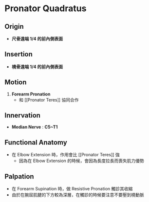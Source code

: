 # Pronator Quadratus
## Origin
* **尺骨遠端 1/4 的前內側表面** 

## Insertion
* **橈骨遠端 1/4 的前內側表面**  

## Motion
1. **Forearm Pronation**
	* 和 [[Pronator Teres]] 協同合作  

## Innervation
* **Median Nerve** : **C5~T1**  

## Functional Anatomy
* 在 Elbow Extension 時，作用會比 [[Pronator Teres]] 強
	* 因為在 Elbow Extension 的時候，會因為長度拉長而喪失肌力優勢  

## Palpation
* 在 Forearm Supination 時，做 Resistive Pronation 觸診其收縮
* 由於在腕屈肌腱的下方較為深層，在觸診的時候要注意不要壓到橈動脈